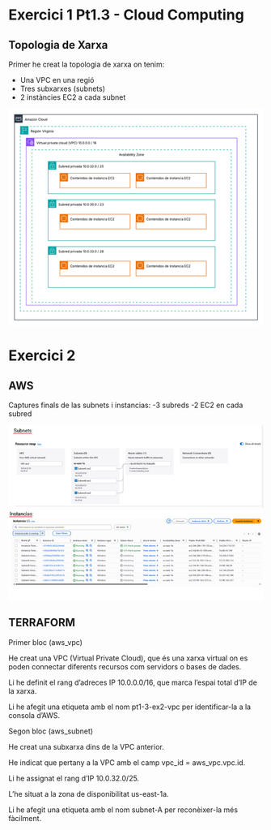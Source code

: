 # Exercici 1 Pt1.3 - Cloud Computing

## Topologia de Xarxa
Primer he creat la topologia de xarxa on tenim:
- Una VPC en una regió
- Tres subxarxes (subnets)
- 2 instàncies EC2 a cada subnet

![Topologia de la xarxa](../assets/Images/Topologia-2.png)
# Exercici 2

## AWS
Captures finals de las subnets i instancias:
    -3 subreds
    -2 EC2 en cada subred
    
![subnet](../assets/Images/subnets.png)
![subnet](../assets/Images/instancias.png)

## TERRAFORM

Primer bloc (aws_vpc)

He creat una VPC (Virtual Private Cloud), que és una xarxa virtual on es poden connectar diferents recursos com servidors o bases de dades.

Li he definit el rang d’adreces IP 10.0.0.0/16, que marca l’espai total d’IP de la xarxa.

Li he afegit una etiqueta amb el nom pt1-3-ex2-vpc per identificar-la a la consola d’AWS.

Segon bloc (aws_subnet)

He creat una subxarxa dins de la VPC anterior.

He indicat que pertany a la VPC amb el camp vpc_id = aws_vpc.vpc.id.

Li he assignat el rang d’IP 10.0.32.0/25.

L’he situat a la zona de disponibilitat us-east-1a.

Li he afegit una etiqueta amb el nom subnet-A per reconèixer-la més fàcilment.








